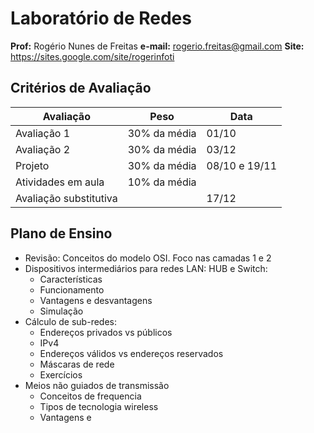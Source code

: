 # Laboratório de Redes
**Prof:** Rogério Nunes de Freitas
**e-mail:** rogerio.freitas@gmail.com
**Site:** https://sites.google.com/site/rogerinfoti


## Critérios de Avaliação

| Avaliação | Peso | Data
|--|--|--|
| Avaliação 1 | 30% da média | 01/10 |
| Avaliação 2 | 30% da média | 03/12 |
|  Projeto | 30% da média | 08/10 e 19/11 |
| Atividades em aula | 10% da média |  |
| Avaliação substitutiva |  | 17/12 |


## Plano de Ensino
- Revisão: Conceitos do modelo OSI. Foco nas camadas 1 e 2
- Dispositivos intermediários para redes LAN: HUB e Switch:
	- Características
	- Funcionamento
	- Vantagens e desvantagens
	- Simulação
- Cálculo de sub-redes:
	- Endereços privados vs públicos
	- IPv4
	- Endereços válidos vs endereços reservados
	- Máscaras de rede
	- Exercícios
- Meios não guiados de transmissão
	- Conceitos de frequencia
	- Tipos de tecnologia wireless
	- Vantagens e
<!--stackedit_data:
eyJoaXN0b3J5IjpbLTMyNjQ0NDAxMF19
-->